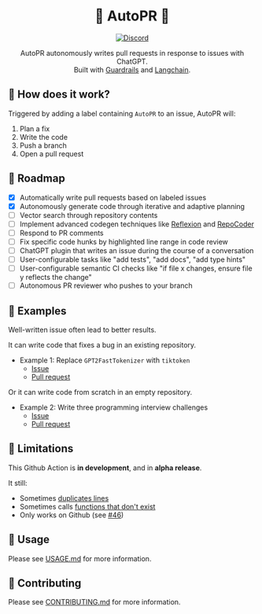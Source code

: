 <div align="center">

# 🚀 AutoPR 🚀

[![Discord](https://badgen.net/badge/icon/discord?icon=discord&label&color=purple)](https://discord.gg/ykk7Znt3K6)

AutoPR autonomously writes pull requests in response to issues with ChatGPT.  
Built with [Guardrails](https://github.com/ShreyaR/guardrails) and [Langchain](https://github.com/hwchase17/langchain).    

</div>

## 💪 How does it work?

Triggered by adding a label containing `AutoPR` to an issue, AutoPR will:

1. Plan a fix
2. Write the code
3. Push a branch
4. Open a pull request

## 📍 Roadmap

- [X] Automatically write pull requests based on labeled issues
- [X] Autonomously generate code through iterative and adaptive planning
- [ ] Vector search through repository contents
- [ ] Implement advanced codegen techniques like [Reflexion](https://arxiv.org/abs/2303.11366) and [RepoCoder](https://arxiv.org/abs/2303.12570)
- [ ] Respond to PR comments
- [ ] Fix specific code hunks by highlighted line range in code review
- [ ] ChatGPT plugin that writes an issue during the course of a conversation
- [ ] User-configurable tasks like "add tests", "add docs", "add type hints"
- [ ] User-configurable semantic CI checks like "if file x changes, ensure file y reflects the change"
- [ ] Autonomous PR reviewer who pushes to your branch

## 💎 Examples

Well-written issue often lead to better results.

It can write code that fixes a bug in an existing repository.

- Example 1: Replace `GPT2FastTokenizer` with `tiktoken`
  - [Issue](https://github.com/irgolic/AutoPR/issues/43)
  - [Pull request](https://github.com/irgolic/AutoPR/pull/44)

Or it can write code from scratch in an empty repository.

- Example 2: Write three programming interview challenges
  - [Issue](https://github.com/irgolic/AutoPR-template/issues/10)
  - [Pull request](https://github.com/irgolic/AutoPR-template/pull/11)


## 🤞 Limitations

This Github Action is **in development**, and in **alpha release**.

It still:

- Sometimes [duplicates lines](https://github.com/irgolic/AutoPR/pull/44/files#diff-8427d3dc331c8d06d0eca82385f08cb9878240db18a867f463ae90afab6ded43R135)
- Sometimes calls [functions that don't exist](https://github.com/irgolic/AutoPR-template/pull/9/files#diff-01de17011a56527deac53327fec7f83279509157a1e806a2cec5c2215a953e97R63)
- Only works on Github (see [#46](https://github.com/irgolic/AutoPR/issues/46))

## 🔨 Usage

Please see [USAGE.md](USAGE.md) for more information.

## 📝 Contributing

Please see [CONTRIBUTING.md](CONTRIBUTING.md) for more information.
